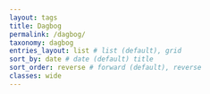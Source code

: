 ```yaml
---
layout: tags
title: Dagbog
permalink: /dagbog/
taxonomy: dagbog
entries_layout: list # list (default), grid
sort_by: date # date (default) title
sort_order: reverse # forward (default), reverse
classes: wide
---
```

